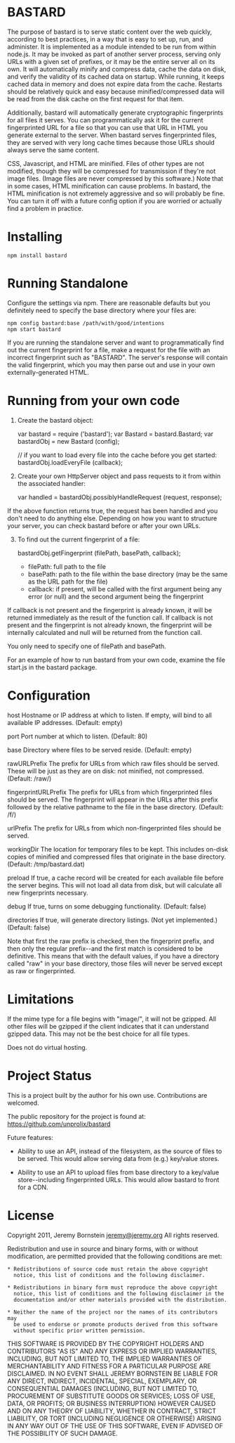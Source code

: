 BASTARD
=======

The purpose of bastard is to serve static content over the web quickly, according to best practices, in a way that is easy to set up, run, and administer. It is implemented as a module intended to be run from within node.js. It may be invoked as part of another server process, serving only URLs with a given set of prefixes, or it may be the entire server all on its own. It will automatically minify and compress data, cache the data on disk, and verify the validity of its cached data on startup. While running, it keeps cached data in memory and does not expire data from the cache. Restarts should be relatively quick and easy because minified/compressed data will be read from the disk cache on the first request for that item.

Additionally, bastard will automatically generate cryptographic fingerprints for all files it serves. You can programmatically ask it for the current fingerprinted URL for a file so that you can use that URL in HTML you generate external to the server. When bastard serves fingerprinted files, they are served with very long cache times because those URLs should always serve the same content.

CSS, Javascript, and HTML are minified. Files of other types are not modified, though they will be compressed for transmission if they're not image files. (Image files are never compressed by this software.) Note that in some cases, HTML minification can cause problems. In bastard, the HTML minification is not extremely aggressive and so will probably be fine. You can turn it off with a future config option if you are worried or actually find a problem in practice.


Installing
==========

	npm install bastard


Running Standalone
==================

Configure the settings via npm. There are reasonable defaults but you definitely need to specify the base directory where your files are:

    npm config bastard:base /path/with/good/intentions
    npm start bastard

If you are running the standalone server and want to programmatically find out the current fingerprint for a file, make a request for the file with an incorrect fingerprint such as "BASTARD". The server's response will contain the valid fingerprint, which you may then parse out and use in your own externally-generated HTML.


Running from your own code
==========================

1. Create the bastard object:

    var bastard = require ('bastard');
    var Bastard = bastard.Bastard;
    var bastardObj = new Bastard (config);

	// if you want to load every file into the cache before you get started:
	bastardObj.loadEveryFile (callback);

2. Create your own HttpServer object and pass requests to it from within the associated handler:

    var handled = bastardObj.possiblyHandleRequest (request, response);

If the above function returns true, the request has been handled and you don't need to do anything else. Depending on how you want to structure your server, you can check bastard before or after your own URLs.


3. To find out the current fingerprint of a file:

    bastardObj.getFingerprint (filePath, basePath, callback);

	* filePath: full path to the file
	* basePath: path to the file within the base directory (may be the same as the URL path for the file)
	* callback: if present, will be called with the first argument being any error (or null) and the second argument being the fingerprint

If callback is not present and the fingerprint is already known, it will be returned immediately as the result of the function call. If callback is not present and the fingerprint is not already known, the fingerprint will be internally calculated and null will be returned from the function call.

You only need to specify one of filePath and basePath.

For an example of how to run bastard from your own code, examine the file start.js in the bastard package.


Configuration
=============

host	Hostname or IP address at which to listen. If empty, will bind to all available IP addresses. (Default: empty)

port	Port number at which to listen. (Default: 80)

base    Directory where files to be served reside. (Default: empty)

rawURLPrefix	The prefix for URLs from which raw files should be served. These will be just as they are on disk: not minified, not compressed. (Default: /raw/)

fingerprintURLPrefix	The prefix for URLs from which fingerprinted files should be served. The fingerprint will appear in the URLs after this prefix followed by the relative pathname to the file in the base directory. (Default: /f/)

urlPrefix	The prefix for URLs from which non-fingerprinted files should be served.

workingDir	The location for temporary files to be kept. This includes on-disk copies of minified and compressed files that originate in the base directory. (Default: /tmp/bastard.dat)

preload	If true, a cache record will be created for each available file before the server begins. This will not load all data from disk, but will calculate all new fingerprints necessary.

debug	If true, turns on some debugging functionality. (Default: false)

directories	If true, will generate directory listings. (Not yet implemented.) (Default: false)



Note that first the raw prefix is checked, then the fingerprint prefix, and then only the regular prefix--and the first match is considered to be definitive. This means that with the default values, if you have a directory called "raw" in your base directory, those files will never be served except as raw or fingerprinted.


Limitations
===========

If the mime type for a file begins with "image/", it will not be gzipped.  All other files will be gzipped if the client indicates that it can understand gzipped data. This may not be the best choice for all file types.

Does not do virtual hosting.


Project Status
==============

This is a project built by the author for his own use. Contributions are welcomed.

The public repository for the project is found at: https://github.com/unprolix/bastard

Future features:

* Ability to use an API, instead of the filesystem, as the source of files to be served. This would allow serving data from (e.g.) key/value stores.

* Ability to use an API to upload files from base directory to a key/value store--including fingerprinted URLs. This would allow bastard to front for a CDN.




License
=======

Copyright 2011, Jeremy Bornstein <jeremy@jeremy.org>
All rights reserved.

Redistribution and use in source and binary forms, with or without
modification, are permitted provided that the following conditions are met:

    * Redistributions of source code must retain the above copyright
      notice, this list of conditions and the following disclaimer.

    * Redistributions in binary form must reproduce the above copyright
      notice, this list of conditions and the following disclaimer in the
      documentation and/or other materials provided with the distribution.

    * Neither the name of the project nor the names of its contributors may
      be used to endorse or promote products derived from this software
      without specific prior written permission.

THIS SOFTWARE IS PROVIDED BY THE COPYRIGHT HOLDERS AND CONTRIBUTORS "AS IS" AND
ANY EXPRESS OR IMPLIED WARRANTIES, INCLUDING, BUT NOT LIMITED TO, THE IMPLIED
WARRANTIES OF MERCHANTABILITY AND FITNESS FOR A PARTICULAR PURPOSE ARE
DISCLAIMED. IN NO EVENT SHALL JEREMY BORNSTEIN BE LIABLE FOR ANY
DIRECT, INDIRECT, INCIDENTAL, SPECIAL, EXEMPLARY, OR CONSEQUENTIAL DAMAGES
(INCLUDING, BUT NOT LIMITED TO, PROCUREMENT OF SUBSTITUTE GOODS OR SERVICES;
LOSS OF USE, DATA, OR PROFITS; OR BUSINESS INTERRUPTION) HOWEVER CAUSED AND
ON ANY THEORY OF LIABILITY, WHETHER IN CONTRACT, STRICT LIABILITY, OR TORT
(INCLUDING NEGLIGENCE OR OTHERWISE) ARISING IN ANY WAY OUT OF THE USE OF THIS
SOFTWARE, EVEN IF ADVISED OF THE POSSIBILITY OF SUCH DAMAGE.